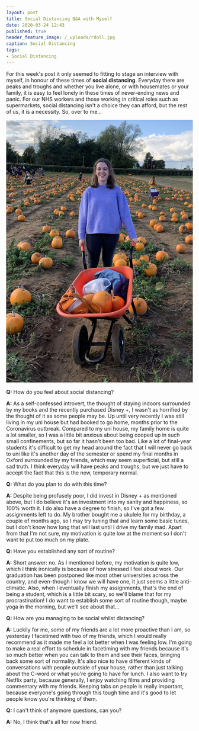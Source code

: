 ```yaml
---
layout: post
title: Social Distancing Q&A with Myself
date: 2020-03-24 12:43
published: true
header_feature_image: /_uploads/rdoll.jpg
caption: Social Distancing
tags:   
- Social Distancing
---
```

For this week's post it only seemed to fitting to stage an interview with myself, in honour of these times of **social distancing**. Everyday there are peaks and troughs and whether you live alone, or with housemates or your family, it is easy to feel lonely in these times of never-ending news and panic. For our NHS workers and those working in critical roles such as supermarkets, social distancing isn't a choice they can afford, but the rest of us, it is a necessity. So, over to me...

[![Emily, the Q and the A](/_uploads/Me.jpg)](/_uploads/Me.jpg)

**Q:** How do you feel about social distancing?

**A:** As a self-confessed introvert, the thought of staying indoors surrounded by my books and the recently purchased Disney +, I wasn't as horrified by the thought of it as some people may be. Up until very recently I was still living in my uni house but had booked to go home, months prior to the Coronavirus outbreak. Compared to my uni house, my family home is quite a lot smaller, so I was a little bit anxious about being cooped up in such small confinements, but so far it hasn't been too bad. Like a lot of final-year students it's difficult to get my head around the fact that I will never go back to uni like it's another day of the semester or spend my final months in Oxford surrounded by my friends, which may seem superficial, but still a sad truth. I think everyday will have peaks and troughs, but we just have to accept the fact that this is the new, temporary normal.


**Q:** What do you plan to do with this time?

**A:** Despite being profusely poor, I did invest in Disney + as mentioned above, but I do believe it's an investment into my sanity and happiness, so 100% worth it. I do also have a degree to finish, so I've got a few assignments left to do. My brother bought me a ukulele for my birthday, a couple of months ago, so I may try tuning that and learn some basic tunes, but I don't know how long that will last until I drive my family mad. Apart from that I'm not sure, my motivation is quite low at the moment so I don't want to put too much on my plate.


**Q:** Have you established any sort of routine?

**A:** Short answer: no. As I mentioned before, my motivation is quite low, which I think ironically is because of how stressed I feel about work. Our graduation has been postponed like most other universities across the country, and even-though I know we will have one, it just seems a little anti-climatic. Also, when I eventually finish my assignments, that's the end of being a student, which is a little bit scary, so we'll blame that for my procrastination! I do want to establish some sort of routine though, maybe yoga in the morning, but we'll see about that...


**Q:** How are you managing to be social whilst distancing?

**A:** Luckily for me, some of my friends are a lot more proactive than I am, so yesterday I facetimed with two of my friends, which I would really recommend as it made me feel a lot better when I was feeling low. I'm going to make a real effort to schedule in facetiming with my friends because it's so much better when you can talk to them and see their faces, bringing back some sort of normality. It's also nice to have different kinds of conversations with people outside of your house, rather than just talking about the C-word or what you're going to have for lunch. I also want to try Netflix party, because generally, I enjoy watching films and providing commentary with my friends. Keeping tabs on people is really important, because everyone's going through this tough time and it's good to let people know you're thinking of them.

**Q:** I can't think of anymore questions, can you?

**A:** No, I think that's all for now friend.  
